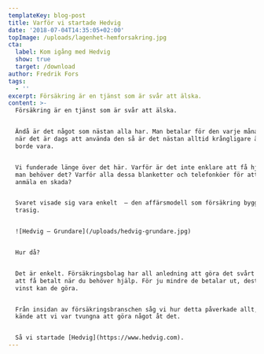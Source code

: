```yaml
---
templateKey: blog-post
title: Varför vi startade Hedvig
date: '2018-07-04T14:35:05+02:00'
topImage: /uploads/lagenhet-hemforsakring.jpg
cta:
  label: Kom igång med Hedvig
  show: true
  target: /download
author: Fredrik Fors
tags:
  - ''
excerpt: Försäkring är en tjänst som är svår att älska.
content: >-
  Försäkring är en tjänst som är svår att älska.


  Ändå är det något som nästan alla har. Man betalar för den varje månad. Och
  när det är dags att använda den så är det nästan alltid krångligare än vad det
  borde vara.


  Vi funderade länge över det här. Varför är det inte enklare att få hjälp när
  man behöver det? Varför alla dessa blanketter och telefonköer för att kunna
  anmäla en skada?


  Svaret visade sig vara enkelt  – den affärsmodell som försäkring bygger på är
  trasig.


  ![Hedvig – Grundare](/uploads/hedvig-grundare.jpg)


  Hur då?


  Det är enkelt. Försäkringsbolag har all anledning att göra det svårt för dig
  att få betalt när du behöver hjälp. För ju mindre de betalar ut, desto större
  vinst kan de göra.


  Från insidan av försäkringsbranschen såg vi hur detta påverkade allt, och
  kände att vi var tvungna att göra något åt det.


  Så vi startade [Hedvig](https://www.hedvig.com).
---
```


